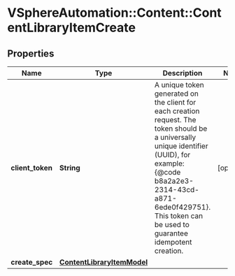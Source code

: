 # VSphereAutomation::Content::ContentLibraryItemCreate

## Properties
Name | Type | Description | Notes
------------ | ------------- | ------------- | -------------
**client_token** | **String** | A unique token generated on the client for each creation request. The token should be a universally unique identifier (UUID), for example: {@code b8a2a2e3-2314-43cd-a871-6ede0f429751}. This token can be used to guarantee idempotent creation. | [optional] 
**create_spec** | [**ContentLibraryItemModel**](ContentLibraryItemModel.md) |  | 


